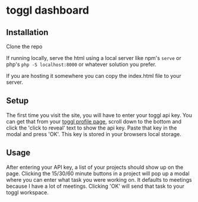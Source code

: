 # toggl dashboard

## Installation

Clone the repo

If running locally, serve the html using a local server like npm's `serve` or php's `php -S localhost:8000` or whatever solution you prefer.

If you are hosting it somewhere you can copy the index.html file to your server.

## Setup

The first time you visit the site, you will have to enter your toggl api key. You can get that from your [toggl profile page](https://track.toggl.com/profile), scroll down to the bottom and click the 'click to reveal' text to show the api key. Paste that key in the modal and press 'OK'. This key is stored in your browsers local storage.

## Usage

After entering your API key, a list of your projects should show up on the page. Clicking the 15/30/60 minute buttons in a project will pop up a modal where you can enter what task you were working on. It defaults to meetings because I have a lot of meetings. Clicking 'OK' will send that task to your toggl workspace.
